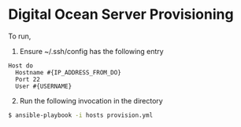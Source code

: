 # Digital Ocean Server Provisioning

To run,

1. Ensure ~/.ssh/config has the following entry

```config
Host do
  Hostname #{IP_ADDRESS_FROM_DO}
  Port 22
  User #{USERNAME}
```

2. Run the following invocation in the directory

```bash
$ ansible-playbook -i hosts provision.yml
```







